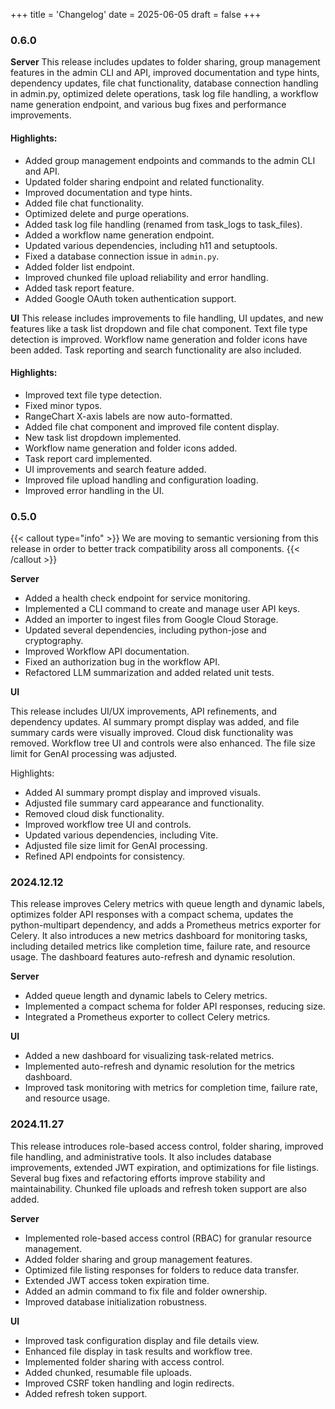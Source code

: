 +++
title = 'Changelog'
date = 2025-06-05
draft = false
+++

### 0.6.0

**Server**
This release includes updates to folder sharing, group management features in the admin CLI and API, improved documentation and type hints, dependency updates, file chat functionality, database connection handling in admin.py, optimized delete operations, task log file handling, a workflow name generation endpoint, and various bug fixes and performance improvements.

#### Highlights:

- Added group management endpoints and commands to the admin CLI and API.
- Updated folder sharing endpoint and related functionality.
- Improved documentation and type hints.
- Added file chat functionality.
- Optimized delete and purge operations.
- Added task log file handling (renamed from task_logs to task_files).
- Added a workflow name generation endpoint.
- Updated various dependencies, including h11 and setuptools.
- Fixed a database connection issue in `admin.py`.
- Added folder list endpoint.
- Improved chunked file upload reliability and error handling.
- Added task report feature.
- Added Google OAuth token authentication support.

**UI**
This release includes improvements to file handling, UI updates, and new features like a task list dropdown and file chat component. Text file type detection is improved. Workflow name generation and folder icons have been added. Task reporting and search functionality are also included.

#### Highlights:

- Improved text file type detection.
- Fixed minor typos.
- RangeChart X-axis labels are now auto-formatted.
- Added file chat component and improved file content display.
- New task list dropdown implemented.
- Workflow name generation and folder icons added.
- Task report card implemented.
- UI improvements and search feature added.
- Improved file upload handling and configuration loading.
- Improved error handling in the UI.

### 0.5.0

{{< callout type="info" >}}
We are moving to semantic versioning from this release in order to better track compatibility aross all components.
{{< /callout >}}

**Server**

- Added a health check endpoint for service monitoring.
- Implemented a CLI command to create and manage user API keys.
- Added an importer to ingest files from Google Cloud Storage.
- Updated several dependencies, including python-jose and cryptography.
- Improved Workflow API documentation.
- Fixed an authorization bug in the workflow API.
- Refactored LLM summarization and added related unit tests.

**UI**

This release includes UI/UX improvements, API refinements, and dependency updates. AI summary prompt display was added, and file summary cards were visually improved. Cloud disk functionality was removed. Workflow tree UI and controls were also enhanced. The file size limit for GenAI processing was adjusted.

Highlights:

- Added AI summary prompt display and improved visuals.
- Adjusted file summary card appearance and functionality.
- Removed cloud disk functionality.
- Improved workflow tree UI and controls.
- Updated various dependencies, including Vite.
- Adjusted file size limit for GenAI processing.
- Refined API endpoints for consistency.

### 2024.12.12

This release improves Celery metrics with queue length and dynamic labels, optimizes folder API responses with a compact schema, updates the python-multipart dependency, and adds a Prometheus metrics exporter for Celery. It also introduces a new metrics dashboard for monitoring tasks, including detailed metrics like completion time, failure rate, and resource usage. The dashboard features auto-refresh and dynamic resolution.

**Server**

- Added queue length and dynamic labels to Celery metrics.
- Implemented a compact schema for folder API responses, reducing size.
- Integrated a Prometheus exporter to collect Celery metrics.

**UI**

- Added a new dashboard for visualizing task-related metrics.
- Implemented auto-refresh and dynamic resolution for the metrics dashboard.
- Improved task monitoring with metrics for completion time, failure rate, and resource usage.

### 2024.11.27

This release introduces role-based access control, folder sharing, improved file handling, and administrative tools. It also includes database improvements, extended JWT expiration, and optimizations for file listings. Several bug fixes and refactoring efforts improve stability and maintainability. Chunked file uploads and refresh token support are also added.

**Server**

- Implemented role-based access control (RBAC) for granular resource management.
- Added folder sharing and group management features.
- Optimized file listing responses for folders to reduce data transfer.
- Extended JWT access token expiration time.
- Added an admin command to fix file and folder ownership.
- Improved database initialization robustness.

**UI**

- Improved task configuration display and file details view.
- Enhanced file display in task results and workflow tree.
- Implemented folder sharing with access control.
- Added chunked, resumable file uploads.
- Improved CSRF token handling and login redirects.
- Added refresh token support.
